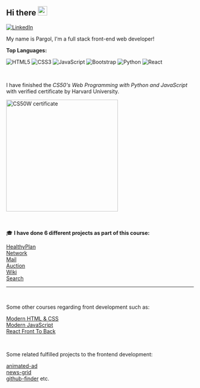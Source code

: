 ## Hi there <img src="https://media.giphy.com/media/hvRJCLFzcasrR4ia7z/giphy.gif" width="25px">

<a href="https://www.linkedin.com/in/pargolgivehchi/"><img src="https://img.shields.io/badge/LinkedIn--_.svg?style=social&logo=linkedin" alt="LinkedIn"></a>
<br />

My name is Pargol, I'm a full stack front-end web developer!

**Top Languages:**  

  ![HTML5](https://img.shields.io/badge/-HTML5-E34F26?style=flat-square&logo=html5&logoColor=white)
  ![CSS3](https://img.shields.io/badge/-CSS3-549FDE?style=flat-square&logo=css3&logoColor=white)
  ![JavaScript](https://img.shields.io/badge/-JavaScript-F7B93E?style=flat-square&logo=javascript&logoColor=fff)
  ![Bootstrap](https://img.shields.io/badge/-Bootstrap-purple?style=flat-square&logo=bootstrap&logoColor=white)
  ![Python](https://img.shields.io/badge/-Python-blue?style=flat-square&logo=python&logoColor=white)
  ![React](https://img.shields.io/badge/-React.js-45b8d8?style=flat-square&logo=react&logoColor=white)
 
<br />


I have finished the *CS50's Web Programming with Python and JavaScript* with verified certificate by Harvard University.


<a href="https://certificates.cs50.io/5e008ca3-e59a-40df-a130-b14917a25390.pdf?size=letter">
    <img src="https://user-images.githubusercontent.com/64143913/197171453-701236aa-aff7-4531-98db-f7b0ff0fd7af.png" alt="CS50W certificate" width="300px">
</a>

<br/>
<br/>
<br/> 

🎓 **I have done 6 different projects as part of this course:**

  [HealthyPlan](https://github.com/pargolgivechi/CS50Web-Final-Project-HealthyPlan) <br/>
  [Network](https://github.com/pargolgivechi/CS50Web-Network) <br/>
  [Mail](https://github.com/pargolgivechi/CS50Web-Mail) <br/>
  [Auction](https://github.com/pargolgivechi/CS50Web-Commerce) <br/>
  [Wiki](https://github.com/pargolgivechi/CS50Web-Wiki) <br/>
  [Search](https://github.com/pargolgivechi/CS50Web-Search)

***
<br/>

Some other courses regarding front development such as:

  [Modern HTML & CSS](https://www.udemy.com/certificate/UC-3f6d2512-f242-4a13-8144-67f4005ab703/) <br/>
  [Modern JavaScript](https://www.udemy.com/certificate/UC-0f7d6fe0-9d8c-401d-8131-88dfd90c71ec/) <br/>
  [React Front To Back](https://www.udemy.com/certificate/UC-4bcbedf6-5046-43bf-952a-a4985f8902d1/)

<br/>

Some related fulfilled projects to the frontend development:

  [animated-ad](https://github.com/pargolgivechi/animated-ad) <br/>
  [news-grid](https://github.com/pargolgivechi/news-grid) <br/>
  [github-finder](https://github.com/pargolgivechi/github-finder) etc.


<br/>



<!--

**pargolgivechi/pargolgivechi** is a ✨ _special_ ✨ repository because its `README.md` (this file) appears on your GitHub profile.

Here are some ideas to get you started:

- 🔭 I’m currently working on ...
- 🌱 I’m currently learning ...
- 👯 I’m looking to collaborate on ...
- 🤔 I’m looking for help with ...
- 💬 Ask me about ...
- 📫 How to reach me: ...
- 😄 Pronouns: ...
- ⚡ Fun fact: ...
-->
